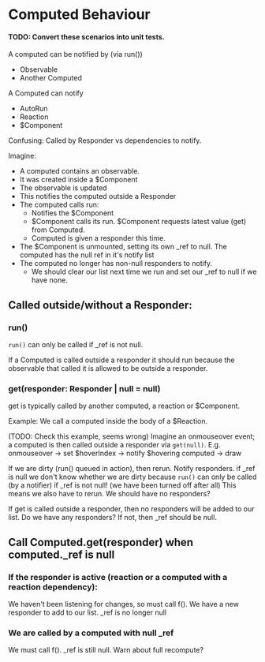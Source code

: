 # Computed Behaviour
#### TODO: Convert these scenarios into unit tests.

A computed can be notified by (via run())
 - Observable
 - Another Computed

A Computed can notify
 - AutoRun
 - Reaction
 - $Component

Confusing: Called by Responder vs dependencies to notify.

Imagine: 
 - A computed contains an observable.
 - It was created inside a $Component
 - The observable is updated
 - This notifies the computed outside a Responder
 - The computed calls run:
    - Notifies the $Component
    - $Component calls its run. $Component requests latest value (get) from Computed.
    - Computed is given a responder this time.
 - The $Component is unmounted, setting its own _ref to null. The computed has the null ref in it's notify list
 - The computed no longer has non-null responders to notify.
    - We should clear our list next time we run and set our _ref to null if we have none.

## Called outside/without a Responder:

### run()
`run()` can only be called if _ref is not null.

If a Computed is called outside a responder it should run because the observable
that called it is allowed to be outside a responder.

### get(responder: Responder | null = null)
get is typically called by another computed, a reaction or $Component.

Example:
We call a computed inside the body of a $Reaction.

(TODO: Check this example, seems wrong)
Imagine an onmouseover event; a computed is then called outside a responder via `get(null)`.
E.g. onmouseover -> set $hoverIndex -> notify $hovering computed -> draw

If we are dirty (run() queued in action), then rerun. Notify responders.
if _ref is null we don't know whether we are dirty because `run()` can only be called 
(by a notifier) if _ref is not null! (we have been turned off after all)
This means we also have to rerun. We should have no responders?

If get is called outside a responder, then no responders will be added to our list. 
Do we have any responders? If not, then _ref should be null.

## Call Computed.get(responder) when computed._ref is null

### If the responder is active (reaction or a computed with a reaction dependency):
We haven't been listening for changes, so must call f(). We have a new responder
to add to our list.
_ref is no longer null

### We are called by a computed with null _ref
We must call f(). _ref is still null. Warn about full recompute?
